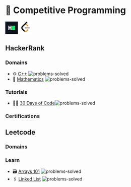 # 🌠 Competitive Programming 


<a href="https://www.hackerrank.com/laadruturaj"><img src="assets/hackerrank.png" width="40px"></a>
<a href="https://leetcode.com/laadruturaj"><img src="assets/leetcode.png" width="40px"></a>


## HackerRank 

### Domains
- ⚙ [C++](https://github.com/anishLearnsToCode/hackerrank-cpp) ![problems-solved](https://img.shields.io/badge/Solved-44/44-008000.svg)
- 🧮 [Mathematics](https://github.com/anishLearnsToCode/hackerrank-math) ![problems-solved](https://img.shields.io/badge/Solved-25/284-00ffff.svg)

### Tutorials
- 👨‍💻 [30 Days of Code](https://github.com/ruturajlaad/hackerrank_30DaysofCode)![problems-solved](https://img.shields.io/badge/Solved-10/30-008000.svg)

### Certifications

  
## Leetcode

### Domains

### Learn
- 🗃 [Arrays 101](https://github.com/anishLearnsToCode/leetcode-arrays-101) ![problems-solved](https://img.shields.io/badge/Solved-18/18-008000.svg)
- 🖇 [Linked List](https://github.com/anishLearnsToCode/leetcode-linked-list) ![problems-solved](https://img.shields.io/badge/Solved-0/0-00ffff.svg)



